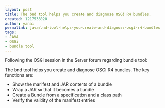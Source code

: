 ```yaml
---
layout: post
title: The bnd tool helps you create and diagnose OSGi R4 bundles.
created: 1217533020
author: yanai
permalink: java/bnd-tool-helps-you-create-and-diagnose-osgi-r4-bundles
tags:
- JAVA
- OSGi
- bundle tool
---
```

<p><span class="thmr_call" id="thmr_42"><span class="thmr_call" id="thmr_6"><p>Following the OSGi session in the Server forum regarding bundle tool:</p><p>The bnd tool helps you create and diagnose <span class="wikiword">OSGi</span> R4 bundles. The key functions are:</p><ul><li>Show the manifest and JAR contents of a bundle</li><li>Wrap a JAR so that it becomes a bundle</li><li>Create a Bundle from a specification and a class path</li><li>Verify the validity of the manifest entries</li></ul></span></span></p>
